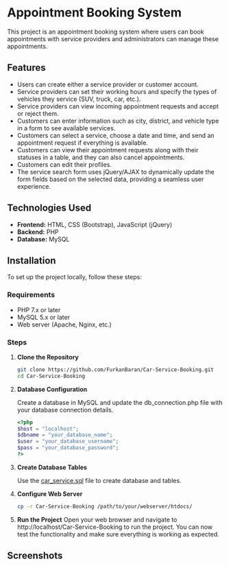 # Appointment Booking System

This project is an appointment booking system where users can book appointments with service providers and administrators can manage these appointments.

## Features

- Users can create either a service provider or customer account.
- Service providers can set their working hours and specify the types of vehicles they service (SUV, truck, car, etc.).
- Service providers can view incoming appointment requests and accept or reject them.
- Customers can enter information such as city, district, and vehicle type in a form to see available services.
- Customers can select a service, choose a date and time, and send an appointment request if everything is available.
- Customers can view their appointment requests along with their statuses in a table, and they can also cancel appointments.
- Customers can edit their profiles.
- The service search form uses jQuery/AJAX to dynamically update the form fields based on the selected data, providing a seamless user experience.


## Technologies Used

- **Frontend:** HTML, CSS (Bootstrap), JavaScript (jQuery)
- **Backend:** PHP
- **Database:** MySQL

## Installation

To set up the project locally, follow these steps:

### Requirements

- PHP 7.x or later
- MySQL 5.x or later
- Web server (Apache, Nginx, etc.)

### Steps

1. **Clone the Repository**

   ```sh
   git clone https://github.com/FurkanBaran/Car-Service-Booking.git
   cd Car-Service-Booking
    ```

2. **Database Configuration**

    Create a database in MySQL and update the db_connection.php file with your database connection details.

    ```php
    <?php
    $host = "localhost";
    $dbname = "your_database_name";
    $user = "your_database_username";
    $pass = "your_database_password";
    ?>
    ```

 3. **Create Database Tables**

    Use the [car_service.sql](car_service.sql) file to create database and tables.

4. **Configure Web Server**
    ```sh
    cp -r Car-Service-Booking /path/to/your/webserver/htdocs/
    ```
5. **Run the Project**
    Open your web browser and navigate to http://localhost/Car-Service-Booking to run the project. You can now test the functionality and make sure everything is working as expected.

## Screenshots

